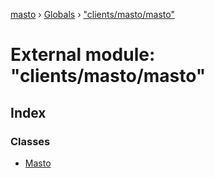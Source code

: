 [masto](../README.md) › [Globals](../globals.md) › ["clients/masto/masto"](_clients_masto_masto_.md)

# External module: "clients/masto/masto"

## Index

### Classes

* [Masto](../classes/_clients_masto_masto_.masto.md)
